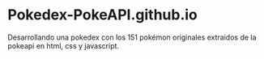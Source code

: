 # Pokedex-PokeAPI.github.io
Desarrollando una pokedex con los 151 pokémon originales extraidos de la pokeapi en html, css y javascript.
